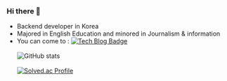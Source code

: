 ### Hi there 👋
* Backend developer in Korea
* Majored in English Education and minored in Journalism & information
* You can come to : [![Tech Blog Badge](http://img.shields.io/badge/-Tech%20blog-black?style=flat-square&logo=github&link=https://steadily-worked.tistory.com/)](https://seongonion.tistory.com/)
<br /><br />
![GitHub stats](https://github-readme-stats.vercel.app/api?username=SeongEon-Jo&show_icons=true&theme=synthwave)<br><br>
[![Solved.ac Profile](http://mazassumnida.wtf/api/v2/generate_badge?boj=meanaccto)](https://solved.ac/meanaccto/)<br />
